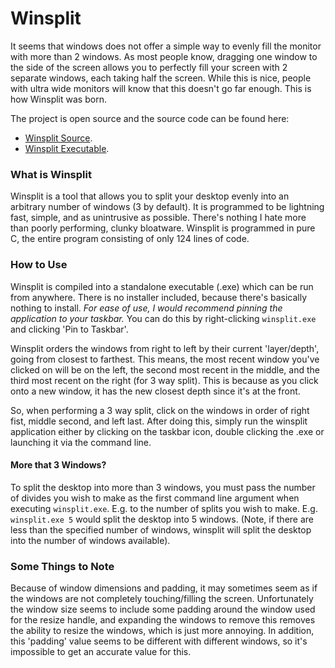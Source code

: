# Winsplit
It seems that windows does not offer a simple way to evenly fill the monitor with more than 2 windows. 
As most people know, dragging one window to the side of the screen allows you to perfectly fill your screen with 2 separate windows, each taking half the screen.
While this is nice, people with ultra wide monitors will know that this doesn't go far enough. This is how Winsplit was born.

The project is open source and the source code can be found here:
* [Winsplit Source](https://github.com/Merlotec/winsplit/).
* [Winsplit Executable](https://github.com/Merlotec/space_render/blob/master/shaders/src/atmosphere.frag.glsl).

### What is Winsplit
Winsplit is a tool that allows you to split your desktop evenly into an arbitrary number of windows (3 by default). 
It is programmed to be lightning fast, simple, and as unintrusive as possible. There's nothing I hate more than poorly performing, clunky bloatware.
Winsplit is programmed in pure C, the entire program consisting of only 124 lines of code.

### How to Use
Winsplit is compiled into a standalone executable (.exe) which can be run from anywhere.
There is no installer included, because there's basically nothing to install.
*For ease of use, I would recommend pinning the application to your taskbar.*
You can do this by right-clicking `winsplit.exe` and clicking 'Pin to Taskbar'.

Winsplit orders the windows from right to left by their current 'layer/depth', going from closest to farthest. This means, the most recent window you've clicked on will be on the left, the second most recent in the middle, and the third most recent on the right (for 3 way split). This is because as you click onto a new window, it has the new closest depth since it's at the front.

So, when performing a 3 way split, click on the windows in order of right fist, middle second, and left last.
After doing this, simply run the winsplit application either by clicking on the taskbar icon, double clicking the .exe or launching it via the command line.

#### More that 3 Windows?

To split the desktop into more than 3 windows, you must pass the number of divides you wish to make as the first command line argument when executing `winsplit.exe`. E.g. to the number of splits you wish to make. E.g. `winsplit.exe 5` would split the desktop into 5 windows. (Note, if there are less than the specified number of windows, winsplit will split the desktop into the number of windows available).

### Some Things to Note
Because of window dimensions and padding, it may sometimes seem as if the windows are not completely touching/filling the screen.
Unfortunately the window size seems to include some padding around the window used for the resize handle, and expanding the windows to remove this removes the ability to resize the windows, which is just more annoying. In addition, this 'padding' value seems to be different with different windows, so it's impossible to get an accurate value for this.
